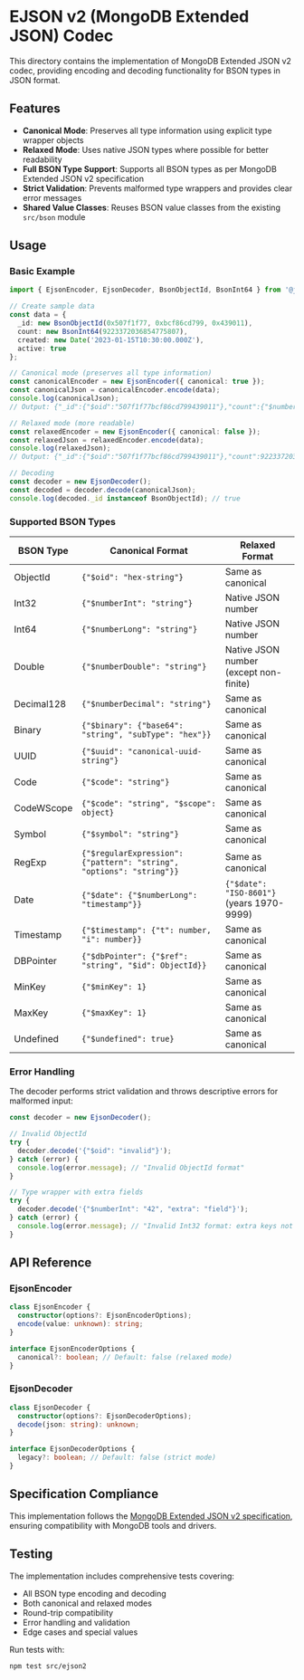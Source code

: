 # EJSON v2 (MongoDB Extended JSON) Codec

This directory contains the implementation of MongoDB Extended JSON v2 codec, providing encoding and decoding functionality for BSON types in JSON format.

## Features

- **Canonical Mode**: Preserves all type information using explicit type wrapper objects
- **Relaxed Mode**: Uses native JSON types where possible for better readability
- **Full BSON Type Support**: Supports all BSON types as per MongoDB Extended JSON v2 specification
- **Strict Validation**: Prevents malformed type wrappers and provides clear error messages
- **Shared Value Classes**: Reuses BSON value classes from the existing `src/bson` module

## Usage

### Basic Example

```typescript
import { EjsonEncoder, EjsonDecoder, BsonObjectId, BsonInt64 } from '@jsonjoy.com/json-pack';

// Create sample data
const data = {
  _id: new BsonObjectId(0x507f1f77, 0xbcf86cd799, 0x439011),
  count: new BsonInt64(9223372036854775807),
  created: new Date('2023-01-15T10:30:00.000Z'),
  active: true
};

// Canonical mode (preserves all type information)
const canonicalEncoder = new EjsonEncoder({ canonical: true });
const canonicalJson = canonicalEncoder.encode(data);
console.log(canonicalJson);
// Output: {"_id":{"$oid":"507f1f77bcf86cd799439011"},"count":{"$numberLong":"9223372036854775807"},"created":{"$date":{"$numberLong":"1673778600000"}},"active":true}

// Relaxed mode (more readable)
const relaxedEncoder = new EjsonEncoder({ canonical: false });
const relaxedJson = relaxedEncoder.encode(data);
console.log(relaxedJson);
// Output: {"_id":{"$oid":"507f1f77bcf86cd799439011"},"count":9223372036854775807,"created":{"$date":"2023-01-15T10:30:00.000Z"},"active":true}

// Decoding
const decoder = new EjsonDecoder();
const decoded = decoder.decode(canonicalJson);
console.log(decoded._id instanceof BsonObjectId); // true
```

### Supported BSON Types

| BSON Type | Canonical Format | Relaxed Format |
|-----------|------------------|----------------|
| ObjectId | `{"$oid": "hex-string"}` | Same as canonical |
| Int32 | `{"$numberInt": "string"}` | Native JSON number |
| Int64 | `{"$numberLong": "string"}` | Native JSON number |
| Double | `{"$numberDouble": "string"}` | Native JSON number (except non-finite) |
| Decimal128 | `{"$numberDecimal": "string"}` | Same as canonical |
| Binary | `{"$binary": {"base64": "string", "subType": "hex"}}` | Same as canonical |
| UUID | `{"$uuid": "canonical-uuid-string"}` | Same as canonical |
| Code | `{"$code": "string"}` | Same as canonical |
| CodeWScope | `{"$code": "string", "$scope": object}` | Same as canonical |
| Symbol | `{"$symbol": "string"}` | Same as canonical |
| RegExp | `{"$regularExpression": {"pattern": "string", "options": "string"}}` | Same as canonical |
| Date | `{"$date": {"$numberLong": "timestamp"}}` | `{"$date": "ISO-8601"}` (years 1970-9999) |
| Timestamp | `{"$timestamp": {"t": number, "i": number}}` | Same as canonical |
| DBPointer | `{"$dbPointer": {"$ref": "string", "$id": ObjectId}}` | Same as canonical |
| MinKey | `{"$minKey": 1}` | Same as canonical |
| MaxKey | `{"$maxKey": 1}` | Same as canonical |
| Undefined | `{"$undefined": true}` | Same as canonical |

### Error Handling

The decoder performs strict validation and throws descriptive errors for malformed input:

```typescript
const decoder = new EjsonDecoder();

// Invalid ObjectId
try {
  decoder.decode('{"$oid": "invalid"}');
} catch (error) {
  console.log(error.message); // "Invalid ObjectId format"
}

// Type wrapper with extra fields
try {
  decoder.decode('{"$numberInt": "42", "extra": "field"}');
} catch (error) {
  console.log(error.message); // "Invalid Int32 format: extra keys not allowed"
}
```

## API Reference

### EjsonEncoder

```typescript
class EjsonEncoder {
  constructor(options?: EjsonEncoderOptions);
  encode(value: unknown): string;
}

interface EjsonEncoderOptions {
  canonical?: boolean; // Default: false (relaxed mode)
}
```

### EjsonDecoder

```typescript
class EjsonDecoder {
  constructor(options?: EjsonDecoderOptions);
  decode(json: string): unknown;
}

interface EjsonDecoderOptions {
  legacy?: boolean; // Default: false (strict mode)
}
```

## Specification Compliance

This implementation follows the [MongoDB Extended JSON v2 specification](https://github.com/mongodb/specifications/blob/master/source/extended-json.rst), ensuring compatibility with MongoDB tools and drivers.

## Testing

The implementation includes comprehensive tests covering:

- All BSON type encoding and decoding
- Both canonical and relaxed modes
- Round-trip compatibility
- Error handling and validation
- Edge cases and special values

Run tests with:
```bash
npm test src/ejson2
```